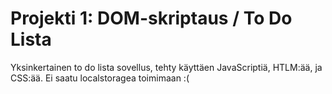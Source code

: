 # Projekti 1: DOM-skriptaus / To Do Lista
Yksinkertainen to do lista sovellus, tehty käyttäen JavaScriptiä, HTLM:ää, ja CSS:ää.
Ei saatu localstoragea toimimaan :(
